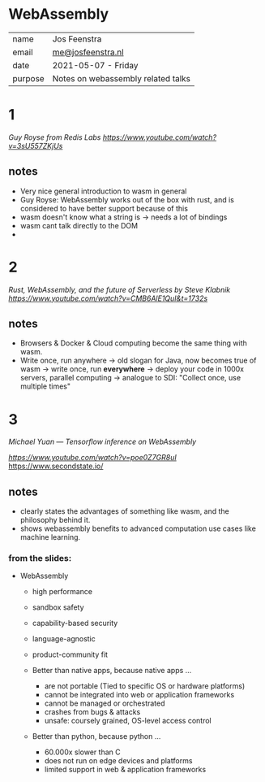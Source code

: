 # WebAssembly
|||
|---|---|
| name | Jos Feenstra |
| email | me@josfeenstra.nl |
| date | 2021-05-07 - Friday |
| purpose | Notes on webassembly related talks 

# 1

_Guy Royse from Redis Labs_
_https://www.youtube.com/watch?v=3sU557ZKjUs_


## notes 
- Very nice general introduction to wasm in general
- Guy Royse: WebAssembly works out of the box with rust, and is considered to have better support because of this 
- wasm doesn't know what a string is -> needs a lot of bindings 
- wasm cant talk directly to the DOM
- 


# 2 

_Rust, WebAssembly, and the future of Serverless by Steve Klabnik_
_https://www.youtube.com/watch?v=CMB6AlE1QuI&t=1732s_

## notes 
- Browsers & Docker & Cloud computing become the same thing with wasm. 
- Write once, run anywhere
  -> old slogan for Java, now becomes true of wasm
  -> write once, run **everywhere** -> deploy your code in 1000x servers, parallel computing
  -> analogue to SDI: "Collect once, use multiple times"


# 3 

_Michael Yuan — Tensorflow inference on WebAssembly_

_https://www.youtube.com/watch?v=poe0Z7GR8uI_
https://www.secondstate.io/

## notes
- clearly states the advantages of something like wasm, and the philosophy behind it.
- shows webassembly benefits to advanced computation use cases like machine learning. 


### from the slides: 

- WebAssembly
  - high performance
  - sandbox safety
  - capability-based security 
  - language-agnostic
  - product-community fit
  
  - Better than native apps, because native apps ...
    - are not portable (Tied to specific OS or hardware platforms)
    - cannot be integrated into web or application frameworks 
    - cannot be managed or orchestrated
    - crashes from bugs & attacks 
    - unsafe: coursely grained, OS-level access control

  - Better than python, because python ...
    - 60.000x slower than C 
    - does not run on edge devices and platforms
    - limited support in web & application frameworks





